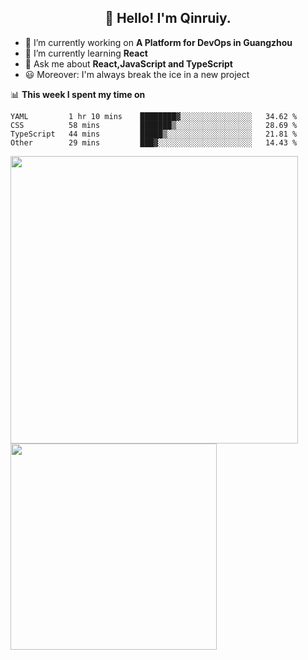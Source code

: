 <h2 align="center">👋 Hello! I'm Qinruiy.</h2>


- 🔭 I’m currently working on **A Platform for DevOps in Guangzhou**
- 🌱 I’m currently learning **React**
- 💬 Ask me about **React,JavaScript and TypeScript**
- 😃 Moreover: I'm always break the ice in a new project

📊 **This week I spent my time on**

<!--START_SECTION:waka-->

```text
YAML         1 hr 10 mins    ████████▓░░░░░░░░░░░░░░░░   34.62 %
CSS          58 mins         ███████▒░░░░░░░░░░░░░░░░░   28.69 %
TypeScript   44 mins         █████▒░░░░░░░░░░░░░░░░░░░   21.81 %
Other        29 mins         ███▓░░░░░░░░░░░░░░░░░░░░░   14.43 %
```

<!--END_SECTION:waka-->

<p>
<img align="left" width="460" src="https://github-readme-stats.vercel.app/api?username=Qinruiy&custom_title=Qrinruiy's Github Stats&theme=graywhite&hide_border=true"/> <img align="left" width="330" src="https://github-readme-stats.vercel.app/api/top-langs/?username=Qinruiy&layout=compact&theme=graywhite&hide_border=true"/>
</p>
